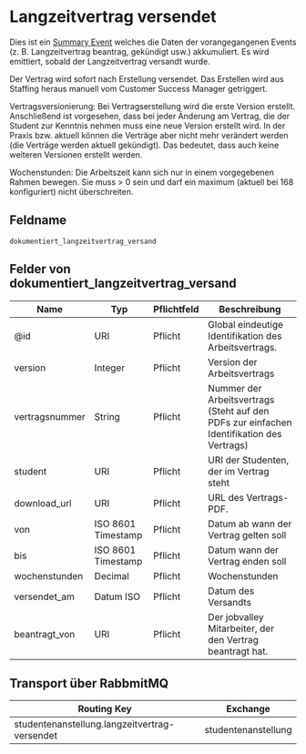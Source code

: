 # Langzeitvertrag versendet

Dies ist ein [Summary Event](http://verraes.net/2019/05/patterns-for-decoupling-distsys-summary-event/) welches die Daten der vorangegangenen Events (z. B. Langzeitvertrag beantrag, gekündigt usw.) akkumuliert. Es wird emittiert, sobald der Langzeitvertrag versandt wurde.

Der Vertrag wird sofort nach Erstellung versendet. Das Erstellen wird aus Staffing heraus manuell vom Customer Success Manager getriggert.

Vertragsversionierung: Bei Vertragserstellung wird die erste Version erstellt. Anschließend ist vorgesehen, dass bei jeder Änderung am Vertrag, die der Student zur Kenntnis nehmen muss eine neue Version erstellt wird. In der Praxis bzw. aktuell können die Verträge aber nicht mehr verändert werden (die Verträge werden aktuell gekündigt). Das bedeutet, dass auch keine weiteren Versionen erstellt werden.

Wochenstunden: Die Arbeitszeit kann sich nur in einem vorgegebenen Rahmen bewegen. Sie muss > 0 sein und darf ein maximum (aktuell bei 168 konfiguriert) nicht überschreiten.

## Feldname

`dokumentiert_langzeitvertrag_versand`

## Felder von dokumentiert_langzeitvertrag_versand

|      Name      |        Typ         | Pflichtfeld |                                       Beschreibung                                        |
| -------------- | ------------------ | ----------- | ----------------------------------------------------------------------------------------- |
| @id            | URI                | Pflicht     | Global eindeutige Identifikation des Arbeitsvertrags.                                     |
| version        | Integer            | Pflicht     | Version der Arbeitsvertrags                                                               |
| vertragsnummer | String             | Pflicht     | Nummer der Arbeitsvertrags (Steht auf den PDFs zur einfachen Identifikation des Vertrags) |
| student        | URI                | Pflicht     | URI der Studenten, der im Vertrag steht                                                   |
| download_url   | URI                | Pflicht     | URL des Vertrags-PDF.                                                                     |
| von            | ISO 8601 Timestamp | Pflicht     | Datum ab wann der Vertrag gelten soll                                                     |
| bis            | ISO 8601 Timestamp | Pflicht     | Datum wann der Vertrag enden soll                                                         |
| wochenstunden  | Decimal            | Pflicht     | Wochenstunden                                                                             |
| versendet_am   | Datum ISO          | Pflicht     | Datum des Versandts                                                                       |
| beantragt_von  | URI                | Pflicht     | Der jobvalley Mitarbeiter, der den Vertrag beantragt hat.                                |

## Transport über RabbmitMQ

|                  Routing Key                  |      Exchange       |
| --------------------------------------------- | ------------------- |
| studentenanstellung.langzeitvertrag-versendet | studentenanstellung |
